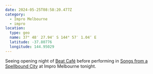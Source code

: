 ```yaml
---
date: 2024-05-25T08:58:20.477Z
category:
  - Impro Melbourne
  - impro
location:
  type: geo
  name: 37° 48′ 27.94″ S 144° 57′ 1.04″ E
  latitude: -37.80776
  longitude: 144.95029
---
```


Seeing opening night of [Beat Café](https://www.impromelbourne.com.au/shows/2024-season/beat-cafe) before performing in [Songs from a Spellbound City](https://www.impromelbourne.com.au/shows/2024-season/songs-from-a-spell-bound-city) at Impro Melbourne tonight.
